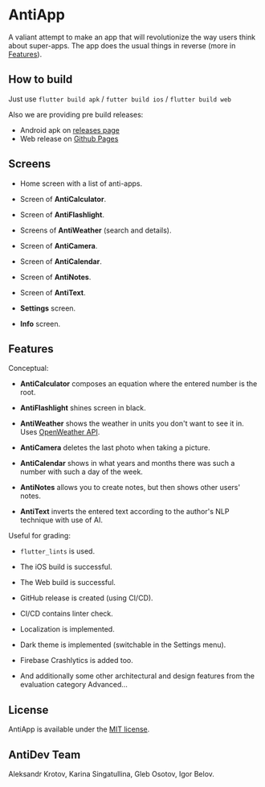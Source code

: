 # AntiApp

A valiant attempt to make an app that will revolutionize the way users think about super-apps. The app does the usual things in reverse (more in [Features](#features)).

## How to build

Just use `flutter build apk` / `futter build ios` / `flutter build web`

Also we are providing pre build releases:
- Android apk on [releases page](https://github.com/AzazKamaz/antiapp/releases/latest)
- Web release on [Github Pages](https://azazkamaz.github.io/antiapp/)

## Screens

- Home screen with a list of anti-apps.

- Screen of **AntiCalculator**.

- Screen of **AntiFlashlight**.

- Screens of **AntiWeather** (search and details).

- Screen of **AntiCamera**.

- Screen of **AntiCalendar**.

- Screen of **AntiNotes**.

- Screen of **AntiText**.

- **Settings** screen.

- **Info** screen.

## Features

Conceptual:

- **AntiCalculator** composes an equation where the entered number is the root.

- **AntiFlashlight** shines screen in black.

- **AntiWeather** shows the weather in units you don't want to see it in. Uses [OpenWeather API](https://openweathermap.org).

- **AntiCamera** deletes the last photo when taking a picture.

- **AntiCalendar** shows in what years and months there was such a number with such a day of the week.

- **AntiNotes** allows you to create notes, but then shows other users' notes.

- **AntiText** inverts the entered text according to the author's NLP technique with use of AI.

Useful for grading:

- `flutter_lints` is used.

- The iOS build is successful.

- The Web build is successful.

- GitHub release is created (using CI/CD).

- CI/CD contains linter check.

- Localization is implemented.

- Dark theme is implemented (switchable in the Settings menu).

- Firebase Crashlytics is added too.

- And additionally some other architectural and design features from the evaluation category Advanced...

## License

AntiApp is available under the [MIT license](https://github.com/AzazKamaz/antiapp/blob/master/LICENSE).

## AntiDev Team

Aleksandr Krotov, Karina Singatullina, Gleb Osotov, Igor Belov.
